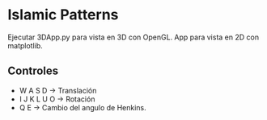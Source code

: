 # Islamic Patterns

Ejecutar 3DApp.py para vista en 3D con OpenGL.
App para vista en 2D con matplotlib.

## Controles

- W A S D -> Translación
- I J K L U O -> Rotación
- Q E -> Cambio del angulo de Henkins.